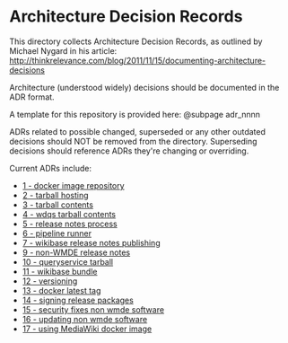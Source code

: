 # Architecture Decision Records

This directory collects Architecture Decision Records, as outlined by Michael Nygard in his article: http://thinkrelevance.com/blog/2011/11/15/documenting-architecture-decisions

Architecture (understood widely) decisions should be documented in the ADR format.

A template for this repository is provided here: @subpage adr_nnnn

ADRs related to possible changed, superseded or any other outdated decisions should NOT be removed from the directory. Superseding decisions should reference ADRs they're changing or overriding.

Current ADRs include:

- [1 - docker image repository](0001-docker-image-repository.md)
- [2 - tarball hosting](0002-tarball-hosting.md)
- [3 - tarball contents](0003-tarball-contents.md)
- [4 - wdqs tarball contents](0004-wdqs-tarball-content.md)
- [5 - release notes process](0005-release-notes-process.md)
- [6 - pipeline runner](0006-pipline-runner.md)
- [7 - wikibase release notes publishing](0007-wikibase-release-notes-publish.md)
- [9 - non-WMDE release notes](0009-non-WMDE-release-notes.md)
- [10 - queryservice tarball](0010-queryservice-tarball.md)
- [11 - wikibase bundle](0011-wikibase-bundle.md)
- [12 - versioning](0012-versioning.md)
- [13 - docker latest tag](0013-docker-latest-tag.md)
- [14 - signing release packages](0014-signing-release-packages.md)
- [15 - security fixes non wmde software](0015-security-fixes-non-wmde-software.md)
- [16 - updating non wmde software](0016-updating-non-wmde-software.md)
- [17 - using MediaWiki docker image](0017-using-mediawiki-docker-image.md)
